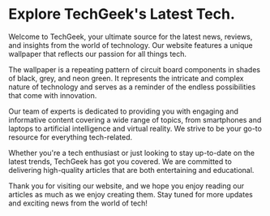 <!--font:Poppins-->

# Explore TechGeek's Latest Tech.

Welcome to TechGeek, your ultimate source for the latest news, reviews, and insights from the world of technology. Our website features a unique wallpaper that reflects our passion for all things tech.

The wallpaper is a repeating pattern of circuit board components in shades of black, grey, and neon green. It represents the intricate and complex nature of technology and serves as a reminder of the endless possibilities that come with innovation.

Our team of experts is dedicated to providing you with engaging and informative content covering a wide range of topics, from smartphones and laptops to artificial intelligence and virtual reality. We strive to be your go-to resource for everything tech-related.

Whether you're a tech enthusiast or just looking to stay up-to-date on the latest trends, TechGeek has got you covered. We are committed to delivering high-quality articles that are both entertaining and educational.

Thank you for visiting our website, and we hope you enjoy reading our articles as much as we enjoy creating them. Stay tuned for more updates and exciting news from the world of tech!

<!--

Write me markdown content of website with wallpaper:

"A repeating pattern of circuit board components, in shades of black, grey, and neon green."

The header of the page should not be copy of the text but rather a real content of the website which is using this wallpaper.


---


# TechGeek - Your Ultimate Tech Resource

Welcome to TechGeek, your ultimate destination for all things tech! Our website is dedicated to providing you with the latest news, reviews, and insights from the world of technology.

## Wallpaper

Our website features a unique wallpaper that reflects our passion for technology. The wallpaper is a repeating pattern of circuit board components, in shades of black, grey, and neon green. It represents the intricate and complex nature of technology, and reminds us of the endless possibilities that come with innovation.

We hope you enjoy browsing our website and reading our content as much as we enjoy creating it. Stay tuned for more updates and exciting news from the world of tech!


---


Heading is too long, rewrite whole content.


---


# TechGeek - Your Ultimate Tech Resource

TechGeek is your go-to source for the latest news, reviews, and insights from the world of technology. Our website features a unique wallpaper that reflects our passion for all things tech.

The wallpaper consists of a repeating pattern of circuit board components in shades of black, grey, and neon green. It represents the intricate and complex nature of technology and serves as a reminder of the endless possibilities that come with innovation.

We strive to provide our readers with engaging and informative content that covers a wide range of topics, from smartphones and laptops to artificial intelligence and virtual reality. Whether you're a tech enthusiast or just looking to stay up-to-date on the latest trends, TechGeek has got you covered.

Thank you for visiting our website, and we hope you enjoy reading our articles as much as we enjoy creating them. Stay tuned for more updates and exciting news from the world of tech!


---


Heading is too long, rewrite whole content.


---


# Your Ultimate Tech Resource - TechGeek

Welcome to TechGeek, your ultimate destination for the latest news, reviews, and insights from the world of technology. Our website features a unique wallpaper that reflects our passion for all things tech.

The wallpaper consists of a repeating pattern of circuit board components in shades of black, grey, and neon green. It represents the intricate and complex nature of technology and serves as a reminder of the endless possibilities that come with innovation.

At TechGeek, we strive to provide our readers with engaging and informative content that covers a wide range of topics, from smartphones and laptops to artificial intelligence and virtual reality. Our team of experts is dedicated to delivering high-quality articles that are both entertaining and educational.

Whether you're a tech enthusiast or just looking to stay up-to-date on the latest trends, TechGeek has got you covered. We are committed to being your ultimate tech resource and helping you navigate the ever-changing landscape of technology.

Thank you for visiting our website, and we hope you enjoy reading our articles as much as we enjoy creating them. Stay tuned for more updates and exciting news from the world of tech!


---


Heading is too long, rewrite whole content.


---


# Discover the Latest in Tech with TechGeek

Welcome to TechGeek, your ultimate source for the latest news, reviews, and insights from the world of technology. Our website features a unique wallpaper that reflects our passion for all things tech.

The wallpaper is a repeating pattern of circuit board components in shades of black, grey, and neon green. It represents the intricate and complex nature of technology and serves as a reminder of the endless possibilities that come with innovation.

Our team of experts is dedicated to providing you with engaging and informative content covering a wide range of topics, from smartphones and laptops to artificial intelligence and virtual reality. We strive to be your go-to resource for everything tech-related.

Whether you're a tech enthusiast or just looking to stay up-to-date on the latest trends, TechGeek has got you covered. We are committed to delivering high-quality articles that are both entertaining and educational.

Thank you for visiting our website, and we hope you enjoy reading our articles as much as we enjoy creating them. Stay tuned for more updates and exciting news from the world of tech!


---


Write me a Google font which is best fitting for the website.

Pick from the list:
- Open Sans
- Roboto
- Alegreya
- Lato
- Raleway
- Exo 2
- Poppins
- Orbitron
- Inter
- IBM Plex Sans
- Montserrat
- Futura
- Dancing Script
- Barlow Condensed
- Playfair Display
- Lobster
- Great Vibes


Write just the font name nothing else.


---


Poppins

-->

